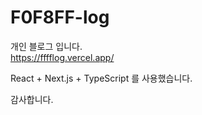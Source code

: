 # F0F8FF-log

개인 블로그 입니다.
<br/>
https://fffflog.vercel.app/

React + Next.js + TypeScript 를 사용했습니다.

감사합니다.
